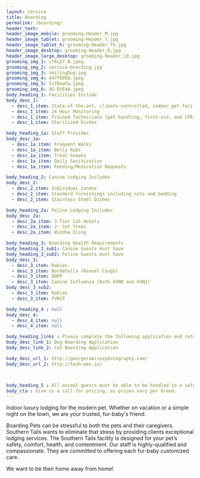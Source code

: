 ```yaml
---
layout: service
title: Boarding
permalink: /boarding/
header_text: 
header_image_mobile: grooming-Header_M.jpg
header_image_tablet: grooming-Header_T.jpg
header_image_tablet_h: grooming-Header_Th.jpg
header_image_desktop: grooming-Header_D.jpg
header_image_large_desktop: grooming-Header_LD.jpg
grooming_img_1: ct6cp7_B.jpeg
grooming_img_2: service-boarding.jpg
grooming_img_3: smilingDog.jpg
grooming_img_4: 447fE0bQ.jpeg
grooming_img_5: Isf8owCw.jpeg
grooming_img_6: QG-DYE4A.jpeg
body_heading_1: Facilities Include
body_desc_1:
  - desc_1_item: State-of-the-art, climate-controlled, indoor pet facility
  - desc_1_item: 24 Hour Monitoring
  - desc_1_item: Trained Technicians (pet handling, first-aid, and CPR)
  - desc_1_item: Sterilized Dishes

body_heading_1a: Staff Provides 
body_desc_1a:
  - desc_1a_item: Frequent Walks
  - desc_1a_item: Belly Rubs
  - desc_1a_item: Treat Sneaks
  - desc_1a_item: Daily Sanitization
  - desc_1a_item: Feeding/Medication Requests

body_heading_2: Canine Lodging Includes
body_desc_2:
  - desc_2_item: Individual condos
  - desc_2_item: Standard furnishings including cots and bedding
  - desc_2_item: Stainless Steel Dishes

body_heading_2a: Feline Lodging Includes
body_desc_2a:
  - desc_2a_item: 3-Tier Cat Hotels
  - desc_2a_item: 2- Cat Trees
  - desc_2a_item: Window Sling

body_heading_3: Boarding Health Requirements
body_heading_3_sub1: Canine Guests must have
body_heading_3_sub2: Feline Guests must have
body_desc_3:
  - desc_3_item: Rabies
  - desc_3_item: Bordetella (Kennel Cough)
  - desc_3_item: DHPP
  - desc_3_item: Canine Influenza (both H3N8 and H3N2)
body_desc_3_sub2:
  - desc_3_item: Rabies
  - desc_3_item: FVRCP

body_heading_4 : null
body_desc_4:
  - desc_4_item: null
  - desc_4_item: null

body_heading_links : Please complete the following application and return prior to boarding
body_desc_link_1: Dog Boarding Application
body_desc_link_2: Cat Boarding Application

body_desc_url_1: http://georgeramirezphotography.com/
body_desc_url_2: http://tech-mex.io/



body_heading_5 : All animal guests must be able to be handled in a safe, and loving manner, therefore we cannot permit overtly-aggressive animals.
body_cta : Give us a call for pricing, as prices vary per breed.
---
```

Indoor luxury lodging for the modern pet. Whether on vacation or a simple night on the town, we are your trusted, fur-baby's friend.

Boarding Pets can be stressful to both the pets and their caregivers. Southern Tails wants to eliminate that stress by providing clients exceptional lodging services. The Southern Tails facility is designed for your pet’s safety, comfort, health, and contentment. Our staff is highly-qualified and compassionate. They are committed to offering each fur-baby customized care.

We want to be their home away from home!


